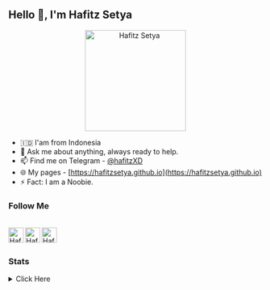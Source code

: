 ## Hello 👋, I'm Hafitz Setya


<p align="left">

<p align="center"><a href="https://t.me/hafitzXD"><img src="https://telegra.ph/file/e961ac905faf8c8bd32b8.png" alt="Hafitz Setya" width="200" height="200"/></a></p>

- 🇮🇩 I'am from Indonesia
- 💬 Ask me about anything, always ready to help.
- 📫 Find me on Telegram - [@hafitzXD](https://t.me/hafitzXD)
- 🌐 My pages - [https://hafitzsetya.github.io](https://hafitzsetya.github.io)
- ⚡ Fact: I am a Noobie.

### Follow Me

<br/>
<a href="https://www.facebook.com/martin.rayendra">
  <img align="left" alt="Hafitz's Facebook" width="30px" src="https://image.flaticon.com/icons/svg/2111/2111342.svg" />
</a>
<a href="https://www.instagram.com/hafitzsetya_21">
  <img align="left" alt="Hafitz's Instagram" width="30px" src="https://image.flaticon.com/icons/svg/2111/2111421.svg" />
</a>
<a href="https://open.spotify.com/user/7wxw9ydcqjc4ta495h73jpcjf?si=qTLQmHMkRgGv2ktdCy6pLQ">
  <img align="left" alt="Hafitz's Spotify" width="30px" src="https://image.flaticon.com/icons/svg/2111/2111627.svg" />
</a>
<br /> <br />

### Stats
<details>
  <summary>Click Here </summary>

![Hafitz's github stats](https://github-readme-stats.vercel.app/api?username=HafitzSetya&show_icons=true&hide_border=true)
